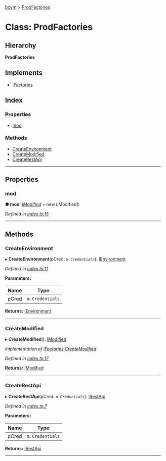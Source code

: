[bcvm](../README.md) > [ProdFactories](../classes/prodfactories.md)

# Class: ProdFactories

## Hierarchy

**ProdFactories**

## Implements

* [IFactories](../interfaces/ifactories.md)

## Index

### Properties

* [mod](prodfactories.md#mod)

### Methods

* [CreateEnvironment](prodfactories.md#createenvironment)
* [CreateModified](prodfactories.md#createmodified)
* [CreateRestApi](prodfactories.md#createrestapi)

---

## Properties

<a id="mod"></a>

###  mod

**● mod**: *[IModified](../interfaces/imodified.md)* =  new i.Modified()

*Defined in [index.ts:15](https://github.com/boardwalktech/Boardwalk-Client-Virtual-Machine-JS/blob/bd51c2e/typescript/src/index.ts#L15)*

___

## Methods

<a id="createenvironment"></a>

###  CreateEnvironment

▸ **CreateEnvironment**(pCred: *`m.Credentials`*): [IEnvironment](../interfaces/ienvironment.md)

*Defined in [index.ts:11](https://github.com/boardwalktech/Boardwalk-Client-Virtual-Machine-JS/blob/bd51c2e/typescript/src/index.ts#L11)*

**Parameters:**

| Name | Type |
| ------ | ------ |
| pCred | `m.Credentials` |

**Returns:** [IEnvironment](../interfaces/ienvironment.md)

___
<a id="createmodified"></a>

###  CreateModified

▸ **CreateModified**(): [IModified](../interfaces/imodified.md)

*Implementation of [IFactories](../interfaces/ifactories.md).[CreateModified](../interfaces/ifactories.md#createmodified)*

*Defined in [index.ts:17](https://github.com/boardwalktech/Boardwalk-Client-Virtual-Machine-JS/blob/bd51c2e/typescript/src/index.ts#L17)*

**Returns:** [IModified](../interfaces/imodified.md)

___
<a id="createrestapi"></a>

###  CreateRestApi

▸ **CreateRestApi**(pCred: *`m.Credentials`*): [IRestApi](../interfaces/irestapi.md)

*Defined in [index.ts:7](https://github.com/boardwalktech/Boardwalk-Client-Virtual-Machine-JS/blob/bd51c2e/typescript/src/index.ts#L7)*

**Parameters:**

| Name | Type |
| ------ | ------ |
| pCred | `m.Credentials` |

**Returns:** [IRestApi](../interfaces/irestapi.md)

___

